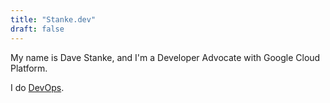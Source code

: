 ```yaml
---
title: "Stanke.dev"
draft: false
---
```


My name is Dave Stanke, and I'm a Developer Advocate with Google Cloud Platform.

I do [DevOps](https://cloud.google.com/devops/).

